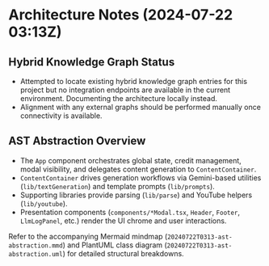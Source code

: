 # Architecture Notes (2024-07-22 03:13Z)

## Hybrid Knowledge Graph Status
- Attempted to locate existing hybrid knowledge graph entries for this project but no integration endpoints are available in the current environment. Documenting the architecture locally instead.
- Alignment with any external graphs should be performed manually once connectivity is available.

## AST Abstraction Overview
- The `App` component orchestrates global state, credit management, modal visibility, and delegates content generation to `ContentContainer`.
- `ContentContainer` drives generation workflows via Gemini-based utilities (`lib/textGeneration`) and template prompts (`lib/prompts`).
- Supporting libraries provide parsing (`lib/parse`) and YouTube helpers (`lib/youtube`).
- Presentation components (`components/*Modal.tsx`, `Header`, `Footer`, `LlmLogPanel`, etc.) render the UI chrome and user interactions.

Refer to the accompanying Mermaid mindmap (`20240722T0313-ast-abstraction.mmd`) and PlantUML class diagram (`20240722T0313-ast-abstraction.uml`) for detailed structural breakdowns.
